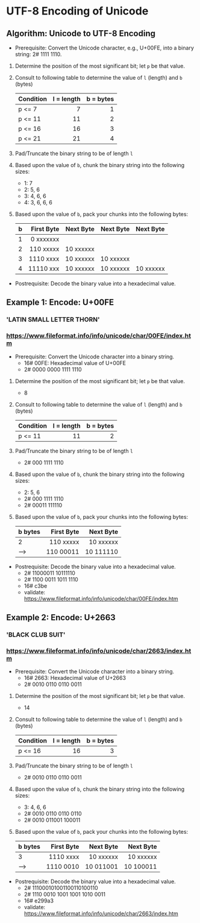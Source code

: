 # UTF-8 Encoding of Unicode

## Algorithm: Unicode to UTF-8 Encoding

*  Prerequisite: Convert the Unicode character, e.g., U+00FE, into a binary string: 2# 1111 1110.
1. Determine the position of the most significant bit; let `p` be that value.
2. Consult to following table to determine the value of `l` (length) and `b` (bytes)

   | Condition | l = length | b = bytes |
   |-----------|-----------:|----------:|
   | p <= 7    |        7   |      1    |
   | p <= 11   |       11   |      2    |
   | p <= 16   |       16   |      3    |
   | p <= 21   |       21   |      4    |
   

3. Pad/Truncate the binary string to be of length `l`
4. Based upon the value of `b`, chunk the binary string into the following sizes:
   - 1: 7
   - 2: 5, 6
   - 3: 4, 6, 6
   - 4: 3, 6, 6, 6

5. Based upon the value of `b`, pack your chunks into the following bytes:

   | b          | First Byte  | Next Byte | Next Byte | Next Byte |
   |------------|------------:|----------:|----------:|-----------|
   | 1          | 0 xxxxxxx   |           |           |           |
   | 2          | 110 xxxxx   | 10 xxxxxx |           |           |
   | 3          | 1110 xxxx   | 10 xxxxxx | 10 xxxxxx |           |
   | 4          | 11110 xxx   | 10 xxxxxx | 10 xxxxxx | 10 xxxxxx |


* Postrequisite: Decode the binary value into a hexadecimal value.


## Example 1: Encode: U+00FE
### 'LATIN SMALL LETTER THORN'
### https://www.fileformat.info/info/unicode/char/00FE/index.htm

* Prerequisite: Convert the Unicode character into a binary string.
  - 16# 00FE:  Hexadecimal value of U+00FE
  - 2#  0000 0000 1111 1110  

1. Determine the position of the most significant bit; let `p` be that value.
   - 8

2. Consult to following table to determine the value of `l` (length) and `b` (bytes)

   | Condition | l = length | b = bytes |
   |-----------|-----------:|----------:|
   | p <= 11   |       11   |      2    |

3. Pad/Truncate the binary string to be of length `l`
   - 2# 000 1111 1110 

4. Based upon the value of `b`, chunk the binary string into the following sizes:
   - 2: 5, 6
   - 2# 000 1111 1110 
   - 2# 00011 111110

5. Based upon the value of `b`, pack your chunks into the following bytes:

   |  b bytes   | First Byte  | Next Byte |
   |------------|------------:|----------:|
   | 2          | 110 xxxxx   | 10 xxxxxx |
   | -->        | 110 00011   | 10 111110 |


* Postrequisite: Decode the binary value into a hexadecimal value.
  - 2# 11000011 10111110
  - 2# 1100 0011 1011 1110
  - 16# c3be
  - validate: https://www.fileformat.info/info/unicode/char/00FE/index.htm


## Example 2: Encode: U+2663
### 'BLACK CLUB SUIT'
### https://www.fileformat.info/info/unicode/char/2663/index.htm

* Prerequisite: Convert the Unicode character into a binary string.
  - 16# 2663:  Hexadecimal value of U+2663
  - 2#  0010 0110 0110 0011

1. Determine the position of the most significant bit; let `p` be that value.
   - 14

2. Consult to following table to determine the value of `l` (length) and `b` (bytes)

   | Condition | l = length | b = bytes |
   |-----------|-----------:|----------:|
   | p <= 16   |       16   |      3    |


3. Pad/Truncate the binary string to be of length `l`
   - 2# 0010 0110 0110 0011

4. Based upon the value of `b`, chunk the binary string into the following sizes:
   - 3: 4, 6, 6
   - 2# 0010 0110 0110 0110
   - 2# 0010 011001 100011


5. Based upon the value of `b`, pack your chunks into the following bytes:

   |  b bytes   | First Byte  | Next Byte | Next Byte |
   |------------|------------:|----------:|----------:|
   | 3          | 1110 xxxx   | 10 xxxxxx | 10 xxxxxx |
   | -->        | 1110 0010   | 10 011001 | 10 100011 |


* Postrequisite: Decode the binary value into a hexadecimal value.
  - 2# 111000101001100110100110
  - 2# 1110 0010 1001 1001 1010 0011
  - 16# e299a3
  - validate: https://www.fileformat.info/info/unicode/char/2663/index.htm








